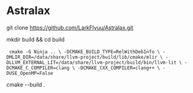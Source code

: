 # Astralax

git clone https://github.com/LarkFlyuu/Astralax.git

mkdir build && cd build

​```
cmake -G Ninja .. \
   -DCMAKE_BUILD_TYPE=RelWithDebInfo \
   -DMLIR_DIR=/data/share/llvm-project/build/lib/cmake/mlir \
   -DLLVM_EXTERNAL_LIT=/data/share/llvm-project/build/bin/llvm-lit \
   -DCMAKE_C_COMPILER=clang \
   -DCMAKE_CXX_COMPILER=clang++ \
   -DUSE_OpenMP=False
​```

cmake --build .
